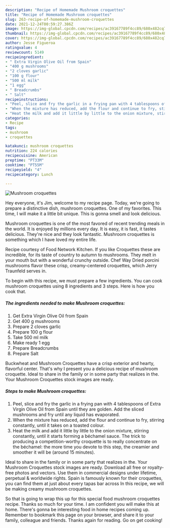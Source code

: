```yaml
---
description: "Recipe of Homemade Mushroom croquettes"
title: "Recipe of Homemade Mushroom croquettes"
slug: 263-recipe-of-homemade-mushroom-croquettes
date: 2021-12-24T00:59:27.386Z
image: https://img-global.cpcdn.com/recipes/ac39167789f4cc89/680x482cq70/mushroom-croquettes-recipe-main-photo.jpg
thumbnail: https://img-global.cpcdn.com/recipes/ac39167789f4cc89/680x482cq70/mushroom-croquettes-recipe-main-photo.jpg
cover: https://img-global.cpcdn.com/recipes/ac39167789f4cc89/680x482cq70/mushroom-croquettes-recipe-main-photo.jpg
author: Jesse Figueroa
ratingvalue: 4
reviewcount: 5149
recipeingredient:
- " Extra Virgin Olive Oil from Spain"
- "400 g mushrooms"
- "2 cloves garlic"
- "100 g flour"
- "500 ml milk"
- "1 egg"
- " Breadcrumbs"
- " Salt"
recipeinstructions:
- "Peel, slice and fry the garlic in a frying pan with 4 tablespoons of Extra Virgin Olive Oil from Spain until they are golden. Add the sliced mushrooms and fry until any liquid has evaporated."
- "When the mixture has reduced, add the flour and continue to fry, stirring constantly, until it takes on a toasted colour."
- "Heat the milk and add it little by little to the onion mixture, stirring constantly, until it starts forming a béchamel sauce. The trick to producing a competition-worthy croquette is to really concentrate on the béchamel: the more time you devote to this step, the creamier and smoother it will be (around 15 minutes)."
categories:
- Recipe
tags:
- mushroom
- croquettes

katakunci: mushroom croquettes 
nutrition: 224 calories
recipecuisine: American
preptime: "PT33M"
cooktime: "PT55M"
recipeyield: "4"
recipecategory: Lunch

---
```



![Mushroom croquettes](https://img-global.cpcdn.com/recipes/ac39167789f4cc89/680x482cq70/mushroom-croquettes-recipe-main-photo.jpg)

Hey everyone, it's Jim, welcome to my recipe page. Today, we're going to prepare a distinctive dish, mushroom croquettes. One of my favorites. This time, I will make it a little bit unique. This is gonna smell and look delicious.

Mushroom croquettes is one of the most favored of recent trending meals in the world. It is enjoyed by millions every day. It is easy, it is fast, it tastes delicious. They're nice and they look fantastic. Mushroom croquettes is something which I have loved my entire life.

Recipe courtesy of Food Network Kitchen. If you like Croquettes these are incredible, for its taste of country to autumn to mushrooms. They melt in your mouth but with a wonderful crunchy outside. Chef Way Dried porcini mushrooms flavor these crisp, creamy-centered croquettes, which Jerry Traunfeld serves in.


To begin with this recipe, we must prepare a few ingredients. You can cook mushroom croquettes using 8 ingredients and 3 steps. Here is how you cook that.

<!--inarticleads1-->

##### The ingredients needed to make Mushroom croquettes:

1. Get  Extra Virgin Olive Oil from Spain
1. Get 400 g mushrooms
1. Prepare 2 cloves garlic
1. Prepare 100 g flour
1. Take 500 ml milk
1. Make ready 1 egg
1. Prepare  Breadcrumbs
1. Prepare  Salt


Buckwheat and Mushroom Croquettes have a crisp exterior and hearty, flavorful center. That&#39;s why I present you a delicious recipe of mushroom croquette. Ideal to share in the family or in some party that realizes in the. Your Mushroom Croquettes stock images are ready. 

<!--inarticleads2-->

##### Steps to make Mushroom croquettes:

1. Peel, slice and fry the garlic in a frying pan with 4 tablespoons of Extra Virgin Olive Oil from Spain until they are golden. Add the sliced mushrooms and fry until any liquid has evaporated.
1. When the mixture has reduced, add the flour and continue to fry, stirring constantly, until it takes on a toasted colour.
1. Heat the milk and add it little by little to the onion mixture, stirring constantly, until it starts forming a béchamel sauce. The trick to producing a competition-worthy croquette is to really concentrate on the béchamel: the more time you devote to this step, the creamier and smoother it will be (around 15 minutes).


Ideal to share in the family or in some party that realizes in the. Your Mushroom Croquettes stock images are ready. Download all free or royalty-free photos and vectors. Use them in commercial designs under lifetime, perpetual &amp; worldwide rights. Spain is famously known for their croquettes, you can find them at just about every tapas bar across In this recipe, we will be making creamy mushroom croquettes. 

So that is going to wrap this up for this special food mushroom croquettes recipe. Thanks so much for your time. I am confident you will make this at home. There's gonna be interesting food in home recipes coming up. Remember to bookmark this page on your browser, and share it to your family, colleague and friends. Thanks again for reading. Go on get cooking!
